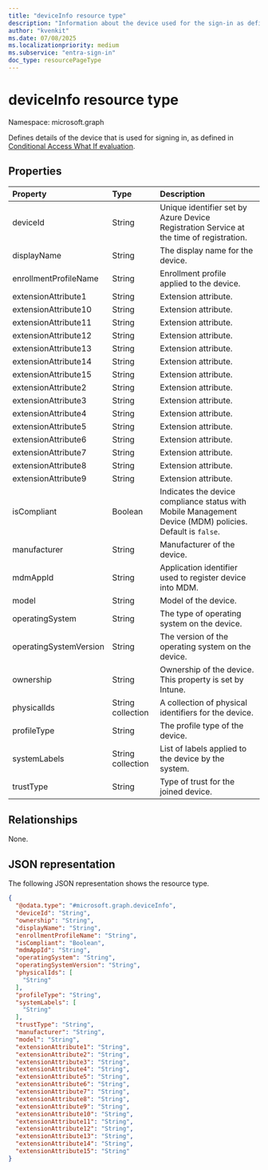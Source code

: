 ```yaml
---
title: "deviceInfo resource type"
description: "Information about the device used for the sign-in as defined in the Conditional Access What If evaluation."
author: "kvenkit"
ms.date: 07/08/2025
ms.localizationpriority: medium
ms.subservice: "entra-sign-in"
doc_type: resourcePageType
---
```


# deviceInfo resource type

Namespace: microsoft.graph

Defines details of the device that is used for signing in, as defined in [Conditional Access What If evaluation](../api/conditionalaccessroot-evaluate.md). 


## Properties
|Property|Type|Description|
|:---|:---|:---|
|deviceId|String|Unique identifier set by Azure Device Registration Service at the time of registration.|
|displayName|String|The display name for the device.|
|enrollmentProfileName|String|Enrollment profile applied to the device.|
|extensionAttribute1|String|Extension attribute.|
|extensionAttribute10|String|Extension attribute.|
|extensionAttribute11|String|Extension attribute.|
|extensionAttribute12|String|Extension attribute.|
|extensionAttribute13|String|Extension attribute.|
|extensionAttribute14|String|Extension attribute.|
|extensionAttribute15|String|Extension attribute.|
|extensionAttribute2|String|Extension attribute.|
|extensionAttribute3|String|Extension attribute.|
|extensionAttribute4|String|Extension attribute.|
|extensionAttribute5|String|Extension attribute.|
|extensionAttribute6|String|Extension attribute.|
|extensionAttribute7|String|Extension attribute.|
|extensionAttribute8|String|Extension attribute.|
|extensionAttribute9|String|Extension attribute.|
|isCompliant|Boolean|Indicates the device compliance status with Mobile Management Device (MDM) policies. Default is `false`.|
|manufacturer|String|Manufacturer of the device.|
|mdmAppId|String|Application identifier used to register device into MDM.|
|model|String|Model of the device.|
|operatingSystem|String|The type of operating system on the device.|
|operatingSystemVersion|String|The version of the operating system on the device.|
|ownership|String|Ownership of the device. This property is set by Intune.|
|physicalIds|String collection|A collection of physical identifiers for the device. |
|profileType|String|The profile type of the device.|
|systemLabels|String collection|List of labels applied to the device by the system.|
|trustType|String|Type of trust for the joined device.|

## Relationships
None.

## JSON representation
The following JSON representation shows the resource type.
<!-- {
  "blockType": "resource",
  "@odata.type": "microsoft.graph.deviceInfo"
}
-->
``` json
{
  "@odata.type": "#microsoft.graph.deviceInfo",
  "deviceId": "String",
  "ownership": "String",
  "displayName": "String",
  "enrollmentProfileName": "String",
  "isCompliant": "Boolean",
  "mdmAppId": "String",
  "operatingSystem": "String",
  "operatingSystemVersion": "String",
  "physicalIds": [
    "String"
  ],
  "profileType": "String",
  "systemLabels": [
    "String"
  ],
  "trustType": "String",
  "manufacturer": "String",
  "model": "String",
  "extensionAttribute1": "String",
  "extensionAttribute2": "String",
  "extensionAttribute3": "String",
  "extensionAttribute4": "String",
  "extensionAttribute5": "String",
  "extensionAttribute6": "String",
  "extensionAttribute7": "String",
  "extensionAttribute8": "String",
  "extensionAttribute9": "String",
  "extensionAttribute10": "String",
  "extensionAttribute11": "String",
  "extensionAttribute12": "String",
  "extensionAttribute13": "String",
  "extensionAttribute14": "String",
  "extensionAttribute15": "String"
}
```

